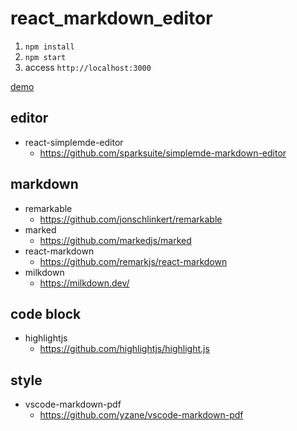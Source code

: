 # react_markdown_editor
1. `npm install`
1. `npm start`
2. access `http://localhost:3000`

[demo](https://bass-bass.github.io/react_markdown_editor/)

## editor
* react-simplemde-editor
    * https://github.com/sparksuite/simplemde-markdown-editor

## markdown
* remarkable
    * https://github.com/jonschlinkert/remarkable
* marked
    * https://github.com/markedjs/marked
* react-markdown
    * https://github.com/remarkjs/react-markdown
* milkdown
    * https://milkdown.dev/

## code block
* highlightjs
    * https://github.com/highlightjs/highlight.js

## style
* vscode-markdown-pdf
    * https://github.com/yzane/vscode-markdown-pdf
